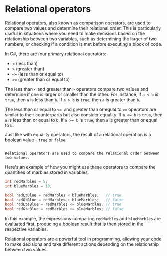 # Relational operators

Relational operators, also known as comparison operators, are used to compare two values and determine their relational order. This is particularly useful in situations where you need to make decisions based on the relationship between two variables, such as determining the larger of two numbers, or checking if a condition is met before executing a block of code.

In C#, there are four primary relational operators:

- `<` (less than)
- `>` (greater than)
- `<=` (less than or equal to)
- `>=` (greater than or equal to)

The less than `<` and greater than `>` operators compare two values and determine if one is larger or smaller than the other. For instance, if `a < b` is `true`, then `a` is less than `b`. If `a > b` is `true`, then `a` is greater than `b`.

The less than or equal to `<= `and greater than or equal to `>=` operators are similar to their counterparts but also consider equality. If `a <= b` is `true`, then `a` is less than or equal to `b`. If `a >= b` is `true`, then `a` is greater than or equal to `b`.

Just like with equality operators, the result of a relational operation is a boolean value - `true` or `false`.

```{figure} ../images/cover-relational-operators.jpg

Relational operators are used to compare the relational order between two values.
```

Here's an example of how you might use these operators to compare the quantities of marbles stored in variables.

```csharp
int redMarbles = 5;
int blueMarbles = 10;

bool redLtBlue = redMarbles < blueMarbles;   // true
bool redGtBlue = redMarbles > blueMarbles;   // false
bool redLteBlue = redMarbles <= blueMarbles; // true
bool redGteBlue = redMarbles >= blueMarbles; // false
```

In this example, the expressions comparing `redMarbles` and `blueMarbles` are evaluated first, producing a boolean result that is then stored in the respective variables.

Relational operators are a powerful tool in programming, allowing your code to make decisions and take different actions depending on the relationship between two values.
